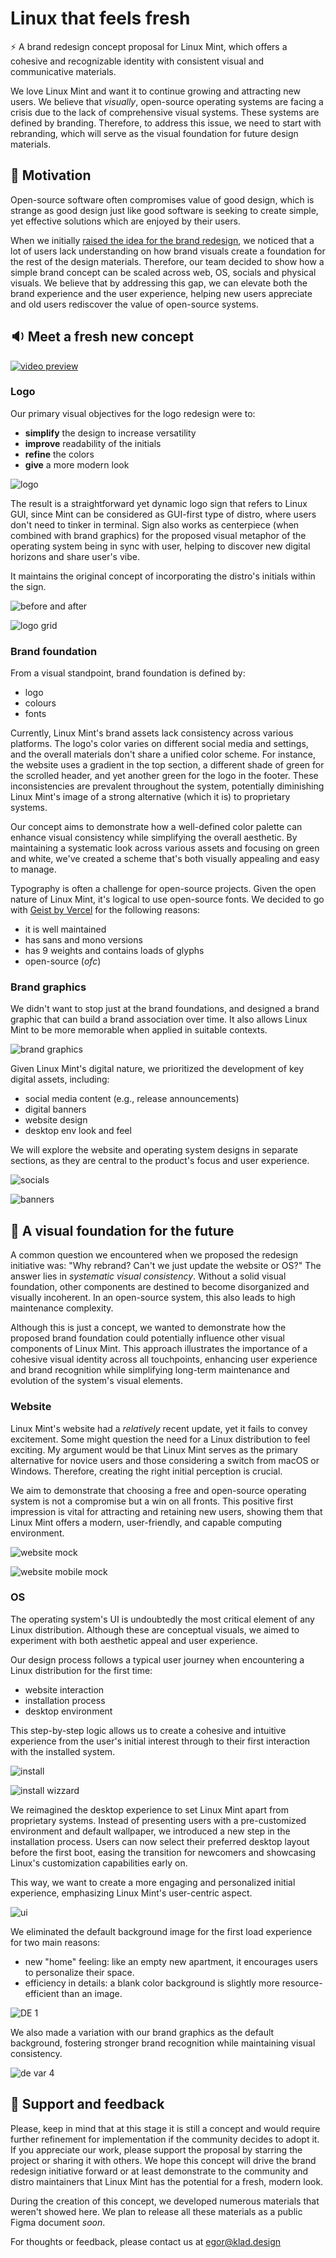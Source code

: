 # Linux that feels fresh

⚡️ A brand redesign concept proposal for Linux Mint, which offers a cohesive and recognizable identity with consistent visual and communicative materials.

We love Linux Mint and want it to continue growing and attracting new users. We believe that _visually_, open-source operating systems are facing a crisis due to the lack of comprehensive visual systems. These systems are defined by branding. Therefore, to address this issue, we need to start with rebranding, which will serve as the visual foundation for future design materials.

## 🤔 Motivation

Open-source software often compromises value of good design, which is strange as good design just like good software is seeking to create simple, yet effective solutions which are enjoyed by their users.

When we initially [raised the idea for the brand redesign](https://github.com/orgs/linuxmint/discussions/36), we noticed that a lot of users lack understanding on how brand visuals create a foundation for the rest of the design materials. Therefore, our team decided to show how a simple brand concept can be scaled across web, OS, socials and physical visuals. We believe that by addressing this gap, we can elevate both the brand experience and the user experience, helping new users appreciate and old users rediscover the value of open-source systems.

## 🔉 Meet a fresh new concept

[![video preview](https://github.com/user-attachments/assets/10616ae2-f036-4d68-9640-b36e34a344dc)](https://vimeo.com/986963350)

### Logo

Our primary visual objectives for the logo redesign were to:
- **simplify** the design to increase versatility
- **improve** readability of the initials
- **refine** the colors
- **give** a more modern look

![logo](https://github.com/user-attachments/assets/c2892357-df3e-4c2f-ae9d-21c22270a41b)

The result is a straightforward yet dynamic logo sign that refers to Linux GUI, since Mint can be considered as GUI-first type of distro, where users don't need to tinker in terminal. Sign also works as centerpiece (when combined with brand graphics) for the proposed visual metaphor of the operating system being in sync with user, helping to discover new digital horizons and share user's vibe. 

It maintains the original concept of incorporating the distro's initials within the sign.

![before and after](https://github.com/user-attachments/assets/f3f9ab40-a5de-451d-b684-9caa50094632)

![logo grid](https://github.com/user-attachments/assets/38a9ba98-4f6c-4b01-8b1b-36d38438078d)

### Brand foundation

From a visual standpoint, brand foundation is defined by:
- logo
- colours
- fonts

Currently, Linux Mint's brand assets lack consistency across various platforms. The logo's color varies on different social media and settings, and the overall materials don't share a unified color scheme. For instance, the website uses a gradient in the top section, a different shade of green for the scrolled header, and yet another green for the logo in the footer. These inconsistencies are prevalent throughout the system, potentially diminishing Linux Mint's image of a strong alternative (which it is) to proprietary systems.

Our concept aims to demonstrate how a well-defined color palette can enhance visual consistency while simplifying the overall aesthetic. By maintaining a systematic look across various assets and focusing on green and white, we've created a scheme that's both visually appealing and easy to manage.

Typography is often a challenge for open-source projects. Given the open nature of Linux Mint, it's logical to use open-source fonts. We decided to go with [Geist by Vercel](https://vercel.com/font) for the following reasons:
- it is well maintained
- has sans and mono versions
- has 9 weights and contains loads of glyphs
- open-source (_ofc_)

### Brand graphics

We didn't want to stop just at the brand foundations, and designed a brand graphic that can build a brand association over time. It also allows Linux Mint to be more memorable when applied in suitable contexts.

![brand graphics](https://github.com/user-attachments/assets/063f8917-f7a4-4a35-b739-d5e5f80ab2c2)

Given Linux Mint's digital nature, we prioritized the development of key digital assets, including:
- social media content (e.g., release announcements)
- digital banners
- website design
- desktop env look and feel

We will explore the website and operating system designs in separate sections, as they are central to the product's focus and user experience.

![socials](https://github.com/user-attachments/assets/075577c2-ce19-404a-bb40-1ce553f407b1)

![banners](https://github.com/user-attachments/assets/2d91a67e-5c6f-4a40-bbf8-a820b8596228)

## 👀 A visual foundation for the future

A common question we encountered when we proposed the redesign initiative was: "Why rebrand? Can't we just update the website or OS?" The answer lies in _systematic visual consistency_. Without a solid visual foundation, other components are destined to become disorganized and visually incoherent. In an open-source system, this also leads to high maintenance complexity.

Although this is just a concept, we wanted to demonstrate how the proposed brand foundation could potentially influence other visual components of Linux Mint. This approach illustrates the importance of a cohesive visual identity across all touchpoints, enhancing user experience and brand recognition while simplifying long-term maintenance and evolution of the system's visual elements.

### Website

Linux Mint's website had a _relatively_ recent update, yet it fails to convey excitement. Some might question the need for a Linux distribution to feel exciting. My argument would be that Linux Mint serves as the primary alternative for novice users and those considering a switch from macOS or Windows. Therefore, creating the right initial perception is crucial. 

We aim to demonstrate that choosing a free and open-source operating system is not a compromise but a win on all fronts. This positive first impression is vital for attracting and retaining new users, showing them that Linux Mint offers a modern, user-friendly, and capable computing environment.

![website mock](https://github.com/user-attachments/assets/39ddfcf6-bcf9-41e9-a663-4362d3e95d42)

![website mobile mock](https://github.com/user-attachments/assets/0266117d-ebcf-476c-8c27-f1e3cc957792)

### OS

The operating system's UI is undoubtedly the most critical element of any Linux distribution. Although these are conceptual visuals, we aimed to experiment with both aesthetic appeal and user experience.

Our design process follows a typical user journey when encountering a Linux distribution for the first time:
- website interaction
- installation process
- desktop environment

This step-by-step logic allows us to create a cohesive and intuitive experience from the user's initial interest through to their first interaction with the installed system.

![install](https://github.com/user-attachments/assets/56d0757f-f1f7-4612-ac36-3e2c040e5259)

![install wizzard](https://github.com/user-attachments/assets/84c449e2-a52a-4a28-9a61-6b64ae44691c)

We reimagined the desktop experience to set Linux Mint apart from proprietary systems. Instead of presenting users with a pre-customized environment and default wallpaper, we introduced a new step in the installation process. Users can now select their preferred desktop layout before the first boot, easing the transition for newcomers and showcasing Linux's customization capabilities early on.

This way, we want to create a more engaging and personalized initial experience, emphasizing Linux Mint's user-centric aspect.

![ui](https://github.com/user-attachments/assets/7f4b46b3-8cc7-49cb-9784-22e9381f82cf)

We eliminated the default background image for the first load experience for two main reasons:
- new "home" feeling: like an empty new apartment, it encourages users to personalize their space.
- efficiency in details: a blank color background is slightly more resource-efficient than an image.

![DE 1](https://github.com/user-attachments/assets/877e8b13-de64-457c-867e-cb775183d878)

We also made a variation with our brand graphics as the default background, fostering stronger brand recognition while maintaining visual consistency.

![de var 4](https://github.com/user-attachments/assets/1bb544aa-6eb3-4936-beda-4b04ba77443d)


## 🙌 Support and feedback

Please, keep in mind that at this stage it is still a concept and would require further refinement for implementation if the community decides to adopt it. If you appreciate our work, please support the proposal by starring the project or sharing it with others. We hope this concept will drive the brand redesign initiative forward or at least demonstrate to the community and distro maintainers that Linux Mint has the potential for a fresh, modern look.

During the creation of this concept, we developed numerous materials that weren't showed here. We plan to release all these materials as a public Figma document _soon_.

For thoughts or feedback, please contact us at egor@klad.design 
